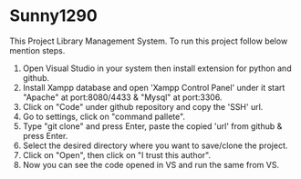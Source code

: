 # Sunny1290
This Project Library Management System.
To run this project follow below mention steps.

1. Open Visual Studio in your system then install extension for python and github.
2. Install Xampp database and open 'Xampp Control Panel' under it start "Apache" at port:8080/4433 & "Mysql" at port:3306.
3. Click on "Code" under github repository and copy the 'SSH' url.
4. Go to settings, click on "command pallete".
5. Type "git clone" and press Enter, paste the copied 'url' from github & press Enter.
6. Select the desired directory where you want to save/clone the project.
7. Click on "Open", then click on "I trust this author".
8. Now you can see the code opened in VS and run the same from VS.

